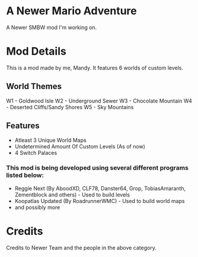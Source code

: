 # A Newer Mario Adventure
A Newer SMBW mod I'm working on.

# Mod Details
This is a mod made by me, Mandy. It features 6 worlds of custom levels.

## World Themes

W1 - Goldwood Isle
W2 - Underground Sewer
W3 - Chocolate Mountain
W4 - Deserted Cliffs/Sandy Shores
W5 - Sky Mountains
## Features
- Atleast 3 Unique World Maps
- Undetermined Amount Of Custom Levels (As of now)
- 4 Switch Palaces

### This mod is being developed using several different programs listed below:

- Reggie Next (By AboodXD, CLF78, Danster64, Grop, TobiasAmaranth, Zementblock and others) - Used to build levels
- Koopatlas Updated (By RoadrunnerWMC) - Used to build world maps
- and possibly more

# Credits
Credits to Newer Team and the people in the above category.
